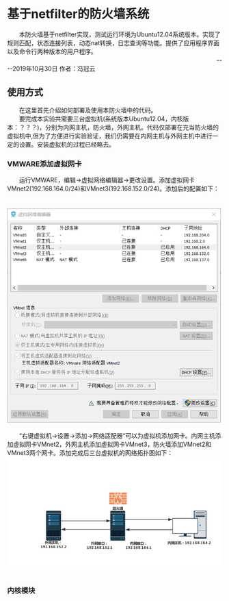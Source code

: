# 基于netfilter的防火墙系统
　　本防火墙基于netfilter实现，测试运行环境为Ubuntu12.04系统版本。实现了规则匹配，状态连接列表，动态nat转换，日志查询等功能。提供了应用程序界面以及命令行两种版本的用户程序。</br>
　　　　　　　　　　　　　　　　　　　　　　　　　　　　　　　　　　　----2019年10月30日 作者：冯冠云
## 使用方式
　　在这里首先介绍如何部署及使用本防火墙中的代码。<br>
　　要完成本实验共需要三台虚拟机(系统版本Ubuntu12.04，内核版本：？？？)，分别为内网主机，防火墙，外网主机。代码仅部署在充当防火墙的虚拟机中,但为了方便进行实验验证，我们仍需要在内网主机与外网主机中进行一定的设置。安装虚拟机的过程已经略去。<br>
### VMWARE添加虚拟网卡
　　运行VMWARE，编辑->虚拟网络编辑器->更改设置。添加虚拟网卡VMnet2(192.168.164.0/24)和VMnet3(192.168.152.0/24)。添加后的配置如下：<br><br>
 　　　　　　　　　　<img src="images/vmnet.png" height="500" width="500" /><br><br>
　　“右键虚拟机->设置->添加->网络适配器“可以为虚拟机添加网卡。内网主机添加虚拟网卡VMnet2，外网主机添加虚拟网卡VMnet3，防火墙添加VMnet2和VMnet3两个网卡。添加完成后三台虚拟机的网络拓扑图如下：<br>
<img src="images/net_diagram.png"/><br><br>

### 内核模块
